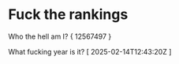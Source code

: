 # Fuck the rankings

Who the hell am I?
{ 12567497 }

What fucking year is it?
[ 2025-02-14T12:43:20Z ]

